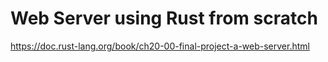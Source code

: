 # Web Server using Rust from scratch

https://doc.rust-lang.org/book/ch20-00-final-project-a-web-server.html
